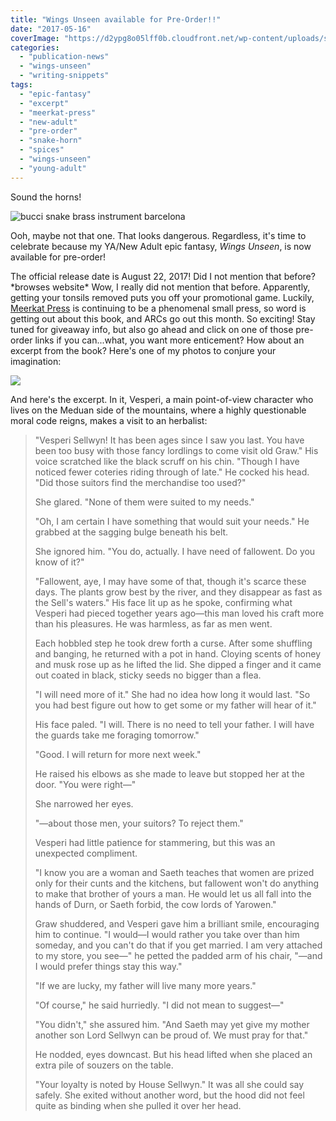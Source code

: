 ```yaml
---
title: "Wings Unseen available for Pre-Order!!"
date: "2017-05-16"
coverImage: "https://d2ypg8o05lff0b.cloudfront.net/wp-content/uploads/sites/3/2017/02/wingsunseen.jpg"
categories:
  - "publication-news"
  - "wings-unseen"
  - "writing-snippets"
tags:
  - "epic-fantasy"
  - "excerpt"
  - "meerkat-press"
  - "new-adult"
  - "pre-order"
  - "snake-horn"
  - "spices"
  - "wings-unseen"
  - "young-adult"
---
```


Sound the horns!

![bucci snake brass instrument barcelona](https://d2ypg8o05lff0b.cloudfront.net/wp-content/uploads/sites/3/2017/05/2014_Barcelona_594-500x300.jpg)

Ooh, maybe not that one. That looks dangerous. Regardless, it's time to celebrate because my YA/New Adult epic fantasy, _Wings Unseen_, is now available for pre-order!

The official release date is August 22, 2017! Did I not mention that before? \*browses website\* Wow, I really did not mention that before. Apparently, getting your tonsils removed puts you off your promotional game. Luckily, [Meerkat Press](http://meerkatpress.com/) is continuing to be a phenomenal small press, so word is getting out about this book, and ARCs go out this month. So exciting! Stay tuned for giveaway info, but also go ahead and click on one of those pre-order links if you can...what, you want more enticement? How about an excerpt from the book? Here's one of my photos to conjure your imagination:

![](images/RSB-Oktoberfest-04.jpg)

And here's the excerpt. In it, Vesperi, a main point-of-view character who lives on the Meduan side of the mountains, where a highly questionable moral code reigns, makes a visit to an herbalist:

> "Vesperi Sellwyn! It has been ages since I saw you last. You have been too busy with those fancy lordlings to come visit old Graw." His voice scratched like the black scruff on his chin. "Though I have noticed fewer coteries riding through of late." He cocked his head. "Did those suitors find the merchandise too used?"
>
> She glared. "None of them were suited to my needs."
>
> "Oh, I am certain I have something that would suit your needs." He grabbed at the sagging bulge beneath his belt.
>
> She ignored him. "You do, actually. I have need of fallowent. Do you know of it?"
>
> "Fallowent, aye, I may have some of that, though it's scarce these days. The plants grow best by the river, and they disappear as fast as the Sell's waters." His face lit up as he spoke, confirming what Vesperi had pieced together years ago—this man loved his craft more than his pleasures. He was harmless, as far as men went.
>
> Each hobbled step he took drew forth a curse. After some shuffling and banging, he returned with a pot in hand. Cloying scents of honey and musk rose up as he lifted the lid. She dipped a finger and it came out coated in black, sticky seeds no bigger than a flea.
>
> "I will need more of it." She had no idea how long it would last. "So you had best figure out how to get some or my father will hear of it."
>
> His face paled. "I will. There is no need to tell your father. I will have the guards take me foraging tomorrow."
>
> "Good. I will return for more next week."
>
> He raised his elbows as she made to leave but stopped her at the door. "You were right­—"
>
> She narrowed her eyes.
>
> "—about those men, your suitors? To reject them."
>
> Vesperi had little patience for stammering, but this was an unexpected compliment.
>
> "I know you are a woman and Saeth teaches that women are prized only for their cunts and the kitchens, but fallowent won't do anything to make that brother of yours a man. He would let us all fall into the hands of Durn, or Saeth forbid, the cow lords of Yarowen."
>
> Graw shuddered, and Vesperi gave him a brilliant smile, encouraging him to continue. "I would—I would rather you take over than him someday, and you can't do that if you get married. I am very attached to my store, you see—" he petted the padded arm of his chair, "—and I would prefer things stay this way."
>
> "If we are lucky, my father will live many more years."
>
> "Of course," he said hurriedly. "I did not mean to suggest—"
>
> "You didn't," she assured him. "And Saeth may yet give my mother another son Lord Sellwyn can be proud of. We must pray for that."
>
> He nodded, eyes downcast. But his head lifted when she placed an extra pile of souzers on the table.
>
> "Your loyalty is noted by House Sellwyn." It was all she could say safely. She exited without another word, but the hood did not feel quite as binding when she pulled it over her head.
